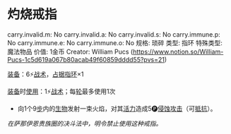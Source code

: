 # 灼烧戒指

carry.invalid.m: No
carry.invalid.a: No
carry.invalid.s: No
carry.immune.p: No
carry.immune.e: No
carry.immune.o: No
规格: 琐碎
类型: 指环
特殊类型: 魔法物品
价值: 1金币
Creator: William Pucs (https://www.notion.so/William-Pucs-1c5d619a067b80acab49f60859dddd55?pvs=21)

<aside>

[装备](https://www.notion.so/1b3d619a067b80f99057fe3412922dd5?pvs=21)：6⚡️[战术](https://www.notion.so/1b3d619a067b8051b6eaffd160aee01c?pvs=21)，[占据](https://www.notion.so/1b3d619a067b8021ba8fe7cef8b96857?pvs=21)[指环](https://www.notion.so/1b3d619a067b8025bd6ec3766196a090?pvs=21)×1

</aside>

<aside>

[装备](https://www.notion.so/1b3d619a067b80f99057fe3412922dd5?pvs=21)时[使用](https://www.notion.so/1b3d619a067b80bbbbacd6817c707325?pvs=21)：1⚡️[战术](https://www.notion.so/1b3d619a067b8051b6eaffd160aee01c?pvs=21)；每[轮](https://www.notion.so/1b3d619a067b80aeb62df5a99bfb8a82?pvs=21)最多使用1次

- 向1个9[步](https://www.notion.so/1b3d619a067b800fb1cfe9f0ef45b9ef?pvs=21)内的[生物](https://www.notion.so/1b3d619a067b80d0bbe1d113bf20ff1f?pvs=21)发射一束火焰，对其[活力](https://www.notion.so/1b3d619a067b805391c0d92f6a9c2e06?pvs=21)造成5🅟[侵蚀攻击](https://www.notion.so/1b4d619a067b80658956f8f0545547a9?pvs=21)（可[抵抗](https://www.notion.so/1b4d619a067b807e9a6ec46573f668fb?pvs=21)）。
</aside>

*在萨那伊恩贵族圈的决斗法中，明令禁止使用这种戒指。*